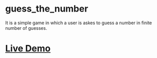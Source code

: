# guess_the_number
It is a simple game in which a user is askes to guess a number in finite number of guesses.
# <a href='https://aahmadsaleem95.github.io/guess_the_number'>Live Demo</a>
